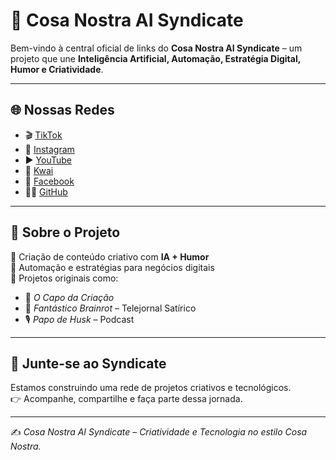 # 🧠 Cosa Nostra AI Syndicate

Bem-vindo à central oficial de links do **Cosa Nostra AI Syndicate** – um projeto que une **Inteligência Artificial, Automação, Estratégia Digital, Humor e Criatividade**.

---

## 🌐 Nossas Redes
- 🎬 [TikTok](https://tiktok.com/@cosanostra.ia)  
- 📸 [Instagram](https://instagram.com/cosanostra.ai)  
- ▶️ [YouTube](#)  
- 🎥 [Kwai](#)  
- 📘 [Facebook](#)  
- 🧑‍💻 [GitHub](https://github.com/ProjetosCosaNostra)  

---

## 🎯 Sobre o Projeto
🔹 Criação de conteúdo criativo com **IA + Humor**  
🔹 Automação e estratégias para negócios digitais  
🔹 Projetos originais como:
- 🎩 *O Capo da Criação*  
- 📰 *Fantástico Brainrot* – Telejornal Satírico  
- 🎙 *Papo de Husk* – Podcast  

---

## 🚀 Junte-se ao Syndicate
Estamos construindo uma rede de projetos criativos e tecnológicos.  
👉 Acompanhe, compartilhe e faça parte dessa jornada.  

---
✍️ *Cosa Nostra AI Syndicate – Criatividade e Tecnologia no estilo Cosa Nostra.*
